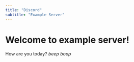 ```yaml
---
title: "Discord"
subtitle: "Example Server"
---
```

# Welcome to example server!
How are you today? *beep boop*
